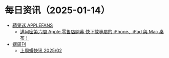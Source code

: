 ﻿# 每日资讯（2025-01-14）

- [蘋果迷 APPLEFANS](https://applefans.today/feed/)
  - [邁阿密第六間 Apple 零售店開幕 快下載專屬的 iPhone、iPad 與 Mac 桌布！](https://applefans.today/2025-01-13-apple-miami-worldcenter/)
- [蠎周刊](https://weekly.pychina.org/feeds/all.atom.xml)
  - [上周蠎快讯 2025/02](https://weekly.pychina.org/pyrecap/pyrw-2502.html)
